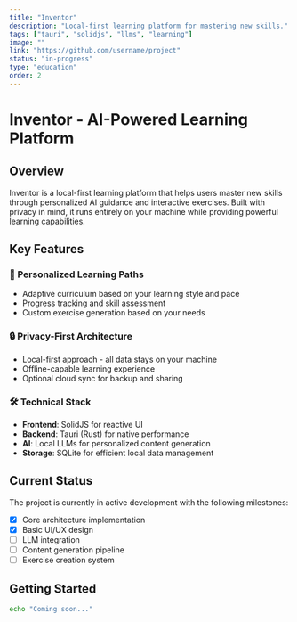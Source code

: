 ```yaml
---
title: "Inventor"
description: "Local-first learning platform for mastering new skills."
tags: ["tauri", "solidjs", "llms", "learning"]
image: ""
link: "https://github.com/username/project"
status: "in-progress"
type: "education"
order: 2
---
```


# Inventor - AI-Powered Learning Platform

## Overview
Inventor is a local-first learning platform that helps users master new skills through personalized AI guidance and interactive exercises. Built with privacy in mind, it runs entirely on your machine while providing powerful learning capabilities.

## Key Features

### 🧠 Personalized Learning Paths
- Adaptive curriculum based on your learning style and pace
- Progress tracking and skill assessment
- Custom exercise generation based on your needs

### 🔒 Privacy-First Architecture
- Local-first approach - all data stays on your machine
- Offline-capable learning experience
- Optional cloud sync for backup and sharing

### 🛠 Technical Stack
- **Frontend**: SolidJS for reactive UI
- **Backend**: Tauri (Rust) for native performance
- **AI**: Local LLMs for personalized content generation
- **Storage**: SQLite for efficient local data management

## Current Status
The project is currently in active development with the following milestones:

- [x] Core architecture implementation
- [x] Basic UI/UX design
- [ ] LLM integration
- [ ] Content generation pipeline
- [ ] Exercise creation system

## Getting Started

```bash
echo "Coming soon..."
```
